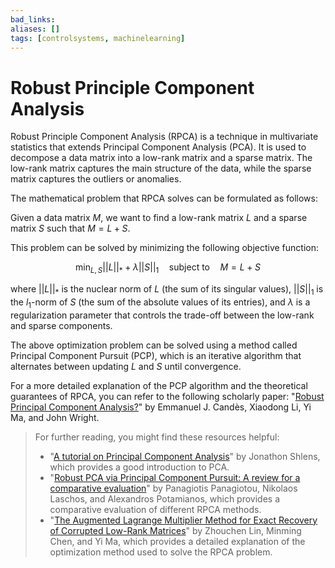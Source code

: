 ```yaml
---
bad_links:
aliases: []
tags: [controlsystems, machinelearning]
---
```

# Robust Principle Component Analysis

Robust Principle Component Analysis (RPCA) is a technique in multivariate statistics that extends Principal Component Analysis (PCA). It is used to decompose a data matrix into a low-rank matrix and a sparse matrix. The low-rank matrix captures the main structure of the data, while the sparse matrix captures the outliers or anomalies.

The mathematical problem that RPCA solves can be formulated as follows:

Given a data matrix $M$, we want to find a low-rank matrix $L$ and a sparse matrix $S$ such that $M = L + S$.

This problem can be solved by minimizing the following objective function:

$$
\min_{L,S} ||L||_* + \lambda ||S||_1 \quad \text{subject to} \quad M = L + S
$$

where $||L||_*$ is the nuclear norm of $L$ (the sum of its singular values), $||S||_1$ is the $l_1$-norm of $S$ (the sum of the absolute values of its entries), and $\lambda$ is a regularization parameter that controls the trade-off between the low-rank and sparse components.

The above optimization problem can be solved using a method called Principal Component Pursuit (PCP), which is an iterative algorithm that alternates between updating $L$ and $S$ until convergence.

For a more detailed explanation of the PCP algorithm and the theoretical guarantees of RPCA, you can refer to the following scholarly paper: "[Robust Principal Component Analysis?](https://scholar.google.com/scholar?hl=en&as_sdt=0%2C5&q=Robust+Principal+Component+Analysis%3F&btnG=)" by Emmanuel J. Candès, Xiaodong Li, Yi Ma, and John Wright.

> For further reading, you might find these resources helpful:
> - "[A tutorial on Principal Component Analysis](https://www.google.com/search?q=A+tutorial+on+Principal+Component+Analysis)" by Jonathon Shlens, which provides a good introduction to PCA.
> - "[Robust PCA via Principal Component Pursuit: A review for a comparative evaluation](https://scholar.google.com/scholar?hl=en&as_sdt=0%2C5&q=Robust+PCA+via+Principal+Component+Pursuit%3A+A+review+for+a+comparative+evaluation&btnG=)" by Panagiotis Panagiotou, Nikolaos Laschos, and Alexandros Potamianos, which provides a comparative evaluation of different RPCA methods.
> - "[The Augmented Lagrange Multiplier Method for Exact Recovery of Corrupted Low-Rank Matrices](https://scholar.google.com/scholar?hl=en&as_sdt=0%2C5&q=The+Augmented+Lagrange+Multiplier+Method+for+Exact+Recovery+of+Corrupted+Low-Rank+Matrices&btnG=)" by Zhouchen Lin, Minming Chen, and Yi Ma, which provides a detailed explanation of the optimization method used to solve the RPCA problem.